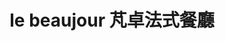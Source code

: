 ---
title: "le beaujour 芃卓法式餐廳"
description: "le beaujour 芃卓法式餐廳"
layout: shop
keywords:
  - 美食競賽
  - 台灣美食
  - 美食精選
datePublished: "2025-06-30"
dateModified: "2025-07-06"
city: "台北市"
district: "中山區"
address: "台北市中山區南京東路二段118號"
phone: "0221819950"
geo: "25.051908757185448, 121.53258627362912"
google_map: "https://maps.app.goo.gl/NUzFiMe4YMDtiLNT7"
footinder: "https://footinder.com.tw/%E5%8F%B0%E5%8C%97%E5%B8%82%E4%B8%AD%E5%B1%B1%E5%8D%80/153100/"
official: "https://lebeaujour.com.tw/"
award:
  - name: "500盤"
    year: "2024"
    entries:
      - dishes:
          - "松露烤雞"

---